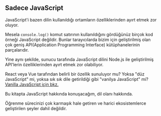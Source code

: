## Sadece JavaScript

JavaScript'i bazen dilin kullanıldığı ortamların özelliklerinden ayırt etmek zor oluyor.

Mesela `console.log()` komut satırının kullanıldığını gördüğünüz birçok kod örneği JavaScript değildir. Bunlar tarayıcılarda bizim için geliştirilmiş olan çok geniş API(Application Programming Interface) kütüphanelerinin parçalarıdır.

Yine aynı şekilde, sunucu tarafında JavaScript dilini Node.js ile geliştirilmiş API'lerin özelliklerinden ayırt etmek zor olabiliyor.

React veya Vue tarafından belirli bir özellik sunuluyor mu? Yoksa "düz JavaScript" mi, yoksa sık sık dile getirildiği gibi "vanilya JavaScript" mi? [Vanilla JavaScript için bkz.](http://vanilla-js.com/)

Bu kitapta JavaScript hakkında konuşacağım, dil olanı hakkında.

Öğrenme sürecinizi çok karmaşık hale getiren ve harici ekosistemlerce geliştirilen şeyler dahil değildir.





